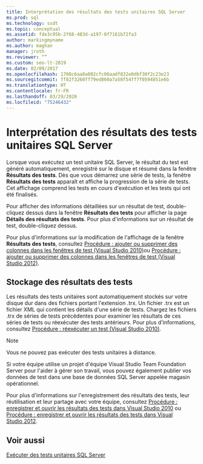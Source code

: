```yaml
---
title: Interprétation des résultats des tests unitaires SQL Server
ms.prod: sql
ms.technology: ssdt
ms.topic: conceptual
ms.assetid: fde3c95b-2f68-483d-a197-0f7161b72fa3
author: markingmyname
ms.author: maghan
manager: jroth
ms.reviewer: “”
ms.custom: seo-lt-2019
ms.date: 02/09/2017
ms.openlocfilehash: 1708c6aa8a082cfc06aadf832e0dbf30f2c23e23
ms.sourcegitcommit: ff82f3260ff79ed860a7a58f54ff7f0594851e6b
ms.translationtype: HT
ms.contentlocale: fr-FR
ms.lasthandoff: 03/29/2020
ms.locfileid: "75246432"
---
```

# <a name="interpreting-sql-server-unit-test-results"></a>Interprétation des résultats des tests unitaires SQL Server

Lorsque vous exécutez un test unitaire SQL Server, le résultat du test est généré automatiquement, enregistré sur le disque et résumé dans la fenêtre **Résultats des tests**. Dès que vous démarrez une série de tests, la fenêtre **Résultats des tests** apparaît et affiche la progression de la série de tests. Cet affichage comprend les tests en cours d'exécution et les tests qui ont été finalisés.  
  
Pour afficher des informations détaillées sur un résultat de test, double-cliquez dessus dans la fenêtre **Résultats des tests** pour afficher la page **Détails des résultats des tests**. Pour plus d'informations sur un résultat de test, double-cliquez dessus.  
  
Pour plus d'informations sur la modification de l'affichage de la fenêtre **Résultats des tests**, consultez [Procédure : ajouter ou supprimer des colonnes dans les fenêtres de test (Visual Studio 2010)](https://msdn.microsoft.com/library/ms182508(VS.100).aspx)ou [Procédure : ajouter ou supprimer des colonnes dans les fenêtres de test (Visual Studio 2012)](https://msdn.microsoft.com/library/ms182508.aspx).  
  
## <a name="storing-test-results"></a>Stockage des résultats des tests  
Les résultats des tests unitaires sont automatiquement stockés sur votre disque dur dans des fichiers portant l'extension .trx. Un fichier .trx est un fichier XML qui contient les détails d'une série de tests. Chargez les fichiers .trx de séries de tests précédentes pour examiner les résultats de ces séries de tests ou réexécuter des tests antérieurs. Pour plus d'informations, consultez [Procédure : réexécuter un test (Visual Studio 2010)](https://msdn.microsoft.com/library/ms182472(VS.100).aspx).  
  
> [!NOTE]  
> Vous ne pouvez pas exécuter des tests unitaires à distance.  
  
Si votre équipe utilise un projet d'équipe Visual Studio Team Foundation Server pour l'aider à gérer son travail, vous pouvez également publier vos données de test dans une base de données SQL Server appelée magasin opérationnel.  
  
Pour plus d'informations sur l'enregistrement des résultats des tests, leur réutilisation et leur partage avec votre équipe, consultez [Procédure : enregistrer et ouvrir les résultats des tests dans Visual Studio 2010](https://msdn.microsoft.com/library/ms404662(VS.100).aspx) ou [Procédure : enregistrer et ouvrir les résultats des tests dans Visual Studio 2012](https://msdn.microsoft.com/library/ms404662.aspx).  
  
## <a name="see-also"></a>Voir aussi  
[Exécuter des tests unitaires SQL Server](../ssdt/running-sql-server-unit-tests.md)  
  
